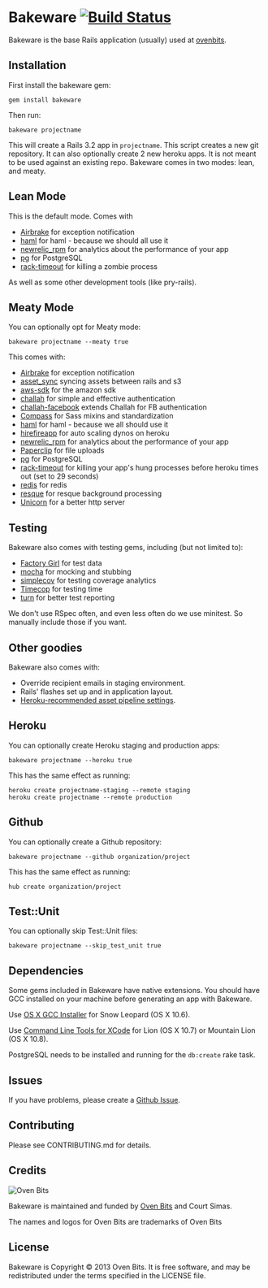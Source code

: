 # Bakeware [![Build Status](https://secure.travis-ci.org/courtsimas/bakeware.png?branch=master)](http://travis-ci.org/courtsimas/bakeware)

Bakeware is the base Rails application (usually) used at [ovenbits](http://ovenbits.com).

Installation
------------

First install the bakeware gem:

    gem install bakeware

Then run:

    bakeware projectname

This will create a Rails 3.2 app in `projectname`. This script creates a
new git repository. It can also optionally create 2 new heroku apps.
It is not meant to be used against an existing repo. 
Bakeware comes in two modes: lean, and meaty.


Lean Mode
---------

This is the default mode. Comes with

* [Airbrake](https://github.com/airbrake/airbrake) for exception notification
* [haml](https://github.com/haml/haml) for haml - because we should all use it
* [newrelic_rpm](https://github.com/newrelic/rpm) for analytics about the performance of your app
* [pg](https://github.com/ged/ruby-pg) for PostgreSQL 
* [rack-timeout](https://github.com/kch/rack-timeout) for killing a zombie process

As well as some other development tools (like pry-rails).

Meaty Mode
---------

You can optionally opt for Meaty mode:

    bakeware projectname --meaty true

This comes with:    

* [Airbrake](https://github.com/airbrake/airbrake) for exception notification
* [asset_sync](https://github.com/rumblelabs/asset_sync) syncing assets between rails and s3
* [aws-sdk](https://github.com/aws/aws-sdk-ruby) for the amazon sdk
* [challah](https://github.com/ovenbits/challah) for simple and effective authentication
* [challah-facebook](https://github.com/jdtornow/challah-facebook) extends Challah for FB authentication
* [Compass](https://github.com/chriseppstein/compass) for Sass mixins and standardization
* [haml](https://github.com/haml/haml) for haml - because we all should use it
* [hirefireapp](https://github.com/meskyanichi/hirefireapp) for auto scaling dynos on heroku
* [newrelic_rpm](https://github.com/newrelic/rpm) for analytics about the performance of your app
* [Paperclip](https://github.com/thoughtbot/paperclip) for file uploads
* [pg](https://github.com/ged/ruby-pg) for PostgreSQL
* [rack-timeout](https://github.com/kch/rack-timeout) for killing your app's hung processes before heroku times out (set to 29 seconds)
* [redis](https://github.com/antirez/redis) for redis
* [resque](https://github.com/defunkt/resque) for resque background processing
* [Unicorn](https://github.com/defunkt/unicorn) for a better http server


Testing
----------

Bakeware also comes with testing gems, including (but not limited to):

* [Factory Girl](https://github.com/thoughtbot/factory_girl) for test data
* [mocha](https://github.com/freerange/mocha) for mocking and stubbing
* [simplecov](https://github.com/colszowka/simplecov) for testing coverage analytics
* [Timecop](https://github.com/jtrupiano/timecop) for testing time
* [turn](https://github.com/TwP/turn) for better test reporting

We don't use RSpec often, and even less often do we use minitest. So manually include those if you want.


Other goodies
-------------

Bakeware also comes with:

* Override recipient emails in staging environment.
* Rails' flashes set up and in application layout.
* [Heroku-recommended asset pipeline
  settings](https://devcenter.heroku.com/articles/rails3x-asset-pipeline-cedar/).

Heroku
------

You can optionally create Heroku staging and production apps:

    bakeware projectname --heroku true

This has the same effect as running:

    heroku create projectname-staging --remote staging
    heroku create projectname --remote production

Github
------

You can optionally create a Github repository:

    bakeware projectname --github organization/project

This has the same effect as running:

    hub create organization/project


Test::Unit
----------

You can optionally skip Test::Unit files:

    bakeware projectname --skip_test_unit true

Dependencies
------------

Some gems included in Bakeware have native extensions. You should have GCC installed on your
machine before generating an app with Bakeware.

Use [OS X GCC Installer](https://github.com/kennethreitz/osx-gcc-installer/) for Snow Leopard
(OS X 10.6).

Use [Command Line Tools for XCode](https://developer.apple.com/downloads/index.action)
for Lion (OS X 10.7) or Mountain Lion (OS X 10.8).

PostgreSQL needs to be installed and running for the `db:create` rake task.

Issues
------

If you have problems, please create a [Github Issue](https://github.com/courtsimas/bakeware/issues).

Contributing
------------

Please see CONTRIBUTING.md for details.

Credits
-------

![Oven Bits](http://ovenbits.com/images/logo-color.png)

Bakeware is maintained and funded by [Oven Bits](http://ovenbits.com) and Court Simas.

The names and logos for Oven Bits are trademarks of Oven Bits

License
-------

Bakeware is Copyright © 2013 Oven Bits. It is free software, and may be
redistributed under the terms specified in the LICENSE file.
